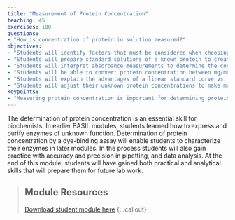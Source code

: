 ```yaml
---
title: "Measurement of Protein Concentration"
teaching: 45
exercises: 180
questions:
- "How is concentration of protein in solution measured?"
objectives:
- "Students will identify factors that must be considered when choosing an appropriate assay for determination of protein concentration."
- "Students will prepare standard solutions of a known protein to create a standard curve."
- "Students will interpret absorbance measurements to determine the concentration of a protein solution."
- "Students will be able to convert protein concentration between mg/mL and M."
- "Students will explain the advantages of a linear standard curve vs. a nonlinear curve."
- "Students will adjust their unknown protein concentrations to make measurements within the effective range of the standard curve."
keypoints:
- "Measuring protein concentration is important for determining protein purification yield and amounts to use in further analyses."
---
```

The determination of protein concentration is an essential skill for biochemists. In earlier BASIL modules, students learned how to express and purify enzymes of unknown function. Determination of protein concentration by a dye-binding assay will enable students to characterize their enzymes in later modules. In the process students will also gain practice with accuracy and precision in pipetting, and data analysis.  At the end of this module, students will have gained both practical and analytical skills that will prepare them for future lab work.

> ## Module Resources
>[Download student module here](https://docs.google.com/document/d/1gHDLz1EaMjArTJm8YCLCtbqomeES6QX7_L4-Pn3HS-E/edit?usp=sharing)
{: .callout}
